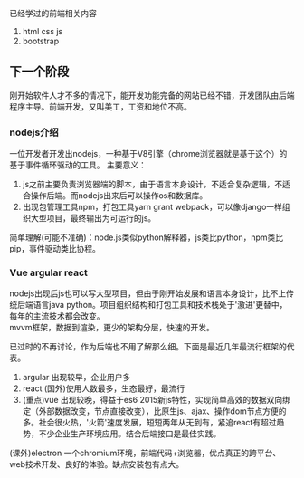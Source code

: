 已经学过的前端相关内容
1. html css js 
2. bootstrap

## 下一个阶段
刚开始软件人才不多的情况下，能开发功能完备的网站已经不错，开发团队由后端程序主导。前端开发，又叫美工，工资和地位不高。
### nodejs介绍
一位开发者开发出nodejs，一种基于V8引擎（chrome浏览器就是基于这个）的基于事件循环驱动的工具。
主要意义：
1. js之前主要负责浏览器端的脚本，由于语言本身设计，不适合复杂逻辑，不适合操作后端。而nodejs出来后可以操作os和数据库。
2. 出现包管理工具npm，打包工具yarn grant webpack，可以像django一样组织大型项目，最终输出为可运行的js。

简单理解(可能不准确)：node.js类似python解释器，js类比python，npm类比pip，事件驱动类比协程。
### Vue argular react
nodejs出现后js也可以写大型项目，但由于刚开始发展和语言本身设计，比不上传统后端语言java python。项目组织结构和打包工具和技术栈处于'激进'更替中，每年的主流技术都会改变。  
mvvm框架，数据到渲染，更少的架构分层，快速的开发。  

已过时的不再讨论，作为后端也不用了解那么细。下面是最近几年最流行框架的代表。

1. argular 出现较早，企业用户多
2. react (国外)使用人数最多，生态最好，最流行
3. (重点)vue 出现较晚，得益于es6 2015新js特性，实现简单高效的数据双向绑定（外部数据改变，节点直接改变），比原生js、ajax、操作dom节点方便的多。社会很火热，'火箭'速度发展，短短两年从无到有，紧追react有超过趋势，不少企业生产环境应用。结合后端接口是最佳实践。














(课外)electron 一个chromium环境，前端代码+浏览器，优点真正的跨平台、web技术开发、良好的体验。缺点安装包有点大。




